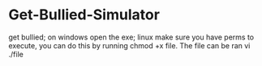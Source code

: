 # Get-Bullied-Simulator
get bullied;
on windows open the exe;
linux make sure you have perms to execute, you can do this by running chmod +x file. The file can be ran vi ./file
